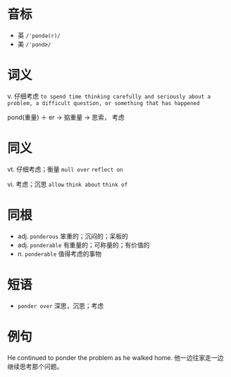 # 音标

- 英 `/'pɒndə(r)/`
- 美 `/'pɑndɚ/`

# 词义

v. 仔细考虑
`to spend time thinking carefully and seriously about a problem, a difficult question, or something that has happened`



pond(重量) ＋ er → 掂重量 → 思索， 考虑

# 同义

vt. 仔细考虑；衡量
`mull over` `reflect on`

vi. 考虑；沉思
`allow` `think about` `think of`

# 同根

- adj. `ponderous` 笨重的；沉闷的；呆板的
- adj. `ponderable` 有重量的；可称量的；有价值的
- n. `ponderable` 值得考虑的事物

# 短语

- `ponder over` 深思，沉思；考虑

# 例句

He continued to ponder the problem as he walked home.
他一边往家走一边继续思考那个问题。


